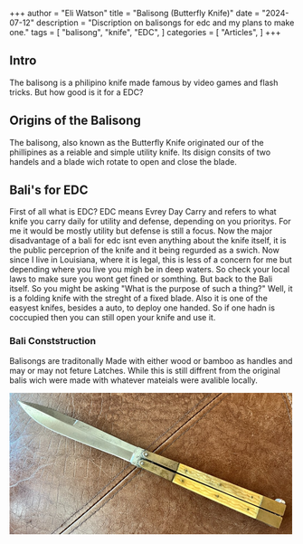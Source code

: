 +++
author = "Eli Watson"
title = "Balisong (Butterfly Knife)"
date = "2024-07-12"
description = "Discription on balisongs for edc and my plans to make one."
tags = [
    "balisong", "knife", "EDC",
]
categories = [
    "Articles",
]
+++

## Intro 
The balisong is a philipino knife made famous by video games and flash tricks. But how good is it for a EDC? 

## Origins of the Balisong
The balisong, also known as the Butterfly Knife originated our of the phillipines as a reiable and simple utility knife. Its disign consits of two handels and a blade wich rotate to open and close the blade. 

## Bali's for EDC
First of all what is EDC? EDC means Evrey Day Carry and refers to what knife you carry daily for utility and defense, depending on you prioritys. For me it would be mostly  utility but defense is still a focus. Now the major disadvantage of a bali for edc isnt even anything about the knife itself, it is the public perceprion of the knife and it being regurded as a swich. Now since I live in Louisiana, where it is legal, this is less of a concern for me but depending where you live you migh be in deep waters. So check your local laws to make sure you wont get fined or somthing. But back to the Bali itself. So you might be asking "What is the purpose of such a thing?" Well, it is a folding knife with the streght of a fixed blade. Also it is one of the easyest knifes, besides a auto, to deploy one handed. So if one hadn is coccupied then you can still open your knife and use it. 

### Bali Conststruction 
Balisongs are traditonally Made with either wood or bamboo as handles and may or may not feture Latches. While this is still diffrent from the original balis wich were made with whatever mateials were avalible locally.

<img src="./OGBali.jpg" width="500" height="250">                                            